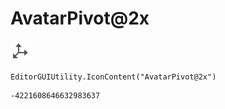 # AvatarPivot@2x
![](/img/AvatarPivot@2x.png)

``` CSharp
EditorGUIUtility.IconContent("AvatarPivot@2x")
```
```
-4221608646632983637
```
